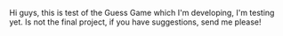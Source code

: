 Hi guys, this is test of the Guess Game which I'm developing, I'm testing yet.
Is not the final project, if you have suggestions, send me please!
